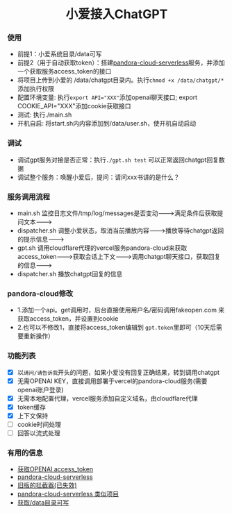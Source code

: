 <h1 align="center">小爱接入ChatGPT</h1>

### 使用

- 前提1：小爱系统目录/data可写
- 前提2（用于自动获取token）：搭建[pandora-cloud-serverless](https://github.com/pengzhile/pandora-cloud-serverless)服务，并添加一个获取服务access_token的接口
- 将项目上传到小爱的 /data/chatgpt目录内。执行`chmod +x /data/chatgpt/*`添加执行权限
- 配置环境变量: 执行`export API="XXX"`添加openai聊天接口; export COOKIE_API="XXX"添加cookie获取接口
- 测试: 执行./main.sh
- 开机自启: 将start.sh内内容添加到/data/user.sh，使开机自动启动

### 调试

- 调试gpt服务对接是否正常：执行`./gpt.sh test` 可以正常返回chatgpt回复数据
- 调试整个服务：唤醒小爱后，提问：请问xxx书讲的是什么？

### 服务调用流程

- main.sh 监控日志文件/tmp/log/messages是否变动--->满足条件后获取提问文本--->
- dispatcher.sh 调整小爱状态，取消当前播放内容--->播放等待chatgpt返回的提示信息--->
- gpt.sh 调用cloudflare代理的vercel服务pandora-cloud来获取access_token--->获取会话上下文--->调用chatgpt聊天接口，获取回复的信息--->
- dispatcher.sh 播放chatgpt回复的信息

### pandora-cloud修改

- 1.添加一个api。get调用时，后台直接使用用户名/密码调用fakeopen.com 来获取access_token，并设置到cookie
- 2.也可以不修改1，直接将access_token编辑到 `gpt.token`里即可（10天后需要重新操作）

### 功能列表

- [X]  以`请问/请告诉我`开头的问题，如果小爱没有回复正确结果，转到调用chatgpt
- [X]  无需OPENAI KEY，直接调用部署于vercel的pandora-cloud服务(需要openai账户登录)
- [X]  无需本地配置代理，vercel服务添加自定义域名，由cloudflare代理
- [X]  token缓存
- [X]  上下文保持
- [ ]  cookie时间处理
- [ ]  回答以流式处理

### 有用的信息

- [获取OPENAI access_token](https://ai.fakeopen.com/auth1)
- [pandora-cloud-serverless](https://github.com/pengzhile/pandora-cloud-serverless)
- [旧版的拦截器(已失效)](https://github.com/FlashSoft/mico)
- [pandora-cloud-serverless 类似项目](https://github.com/ncs1024/pandora-chatgpt)
- [获取/data目录可写](http://javabin.cn/2021/xiaoai_fm.html)

